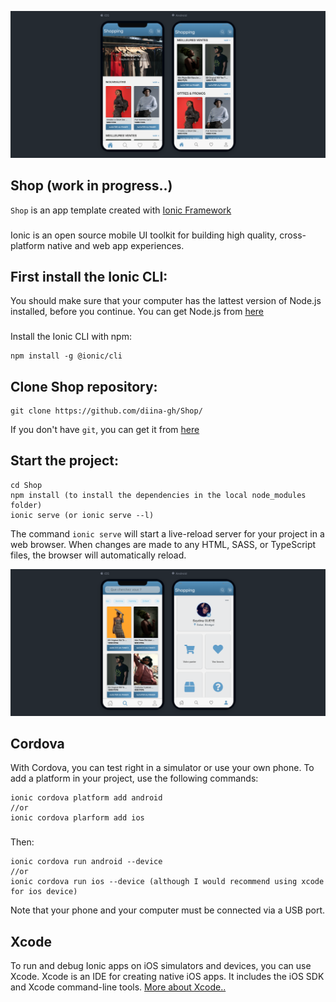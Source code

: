![Image](https://github.com/diina-gh/Shop/blob/master/src/assets/img/app-img2.png)
## Shop (work in progress..)
`Shop` is an app template created with [Ionic Framework](https://ionicframework.com/)
###
Ionic is an open source mobile UI toolkit for building high quality, cross-platform native and web app experiences.

## First install the Ionic CLI:
You should make sure that your computer has the lattest version of Node.js installed, before you continue.
You can get Node.js from [here](https://nodejs.org/en/download/)
### 
Install the Ionic CLI with npm:
```npm
npm install -g @ionic/cli
```
## Clone Shop repository:
```git
git clone https://github.com/diina-gh/Shop/
```
If you don't have `git`, you can get it from [here](https://git-scm.com/downloads)
## Start the project:
```npm
cd Shop
npm install (to install the dependencies in the local node_modules folder)
ionic serve (or ionic serve --l)
```
The command `ionic serve` will start a live-reload server for your project in a web browser. When changes are made to any HTML, SASS, or TypeScript files, the browser will automatically reload.

![Image](https://github.com/diina-gh/Shop/blob/master/src/assets/img/app-img1.png)

## Cordova
With Cordova, you can test right in a simulator or use your own phone. To add a platform in your project, use the following commands:
```npm
ionic cordova platform add android
//or 
ionic cordova plarform add ios
```
###
Then:
```npm
ionic cordova run android --device
//or
ionic cordova run ios --device (although I would recommend using xcode for ios device)
```
Note that your phone and your computer must be connected via a USB port.
## Xcode
To run and debug Ionic apps on iOS simulators and devices, you can use Xcode. Xcode is an IDE for creating native iOS apps. It includes the iOS SDK and Xcode command-line tools. 
[More about Xcode..](https://developer.apple.com/xcode/)

